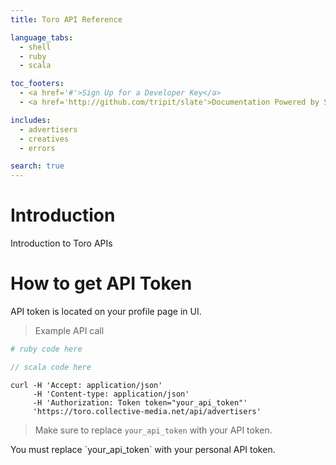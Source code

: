 ```yaml
---
title: Toro API Reference

language_tabs:
  - shell
  - ruby
  - scala

toc_footers:
  - <a href='#'>Sign Up for a Developer Key</a>
  - <a href='http://github.com/tripit/slate'>Documentation Powered by Slate</a>

includes:
  - advertisers
  - creatives
  - errors

search: true
---
```


# Introduction

Introduction to Toro APIs


# How to get API Token

API token is located on your profile page in UI.

> Example API call

```ruby
# ruby code here
```

```scala
// scala code here
```

```shell
curl -H 'Accept: application/json'
     -H 'Content-type: application/json'
     -H 'Authorization: Token token="your_api_token"'
     'https://toro.collective-media.net/api/advertisers'
```

> Make sure to replace `your_api_token` with your API token.

<aside class="notice">
You must replace `your_api_token` with your personal API token.
</aside>
